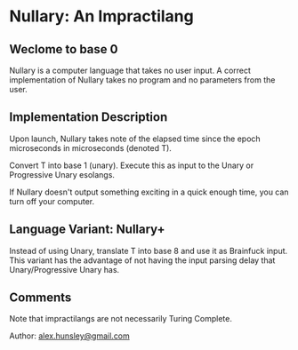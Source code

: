 # Nullary: An Impractilang 

## Weclome to base 0

Nullary is a computer language that takes no user input. A correct implementation of Nullary takes no program and no parameters from the user. 

## Implementation Description 

Upon launch, Nullary takes note of the elapsed time since the epoch microseconds in microseconds (denoted T). 

Convert T into base 1 (unary). Execute this as input to the Unary or Progressive Unary esolangs.

If Nullary doesn't output something exciting in a quick enough time, you can turn off your computer.

## Language Variant: Nullary+

Instead of using Unary, translate T into base 8 and use it as Brainfuck input. This variant has the advantage of not having the input parsing delay that Unary/Progressive Unary has. 

## Comments

Note that impractilangs are not necessarily Turing Complete.

Author: alex.hunsley@gmail.com
